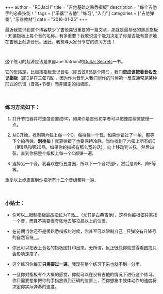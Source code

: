 +++
author = "RCJacH"
title = "吉他基础之熟悉指板"
description = "每个吉他手的必备技能！"
tags = ["乐器","吉他", "练习", "入门",]
categories = ["吉他弹奏", "乐器教材"]
date = "2016-01-25"
+++

最近我意识到这个博客缺少了吉他类很重要的一篇文章，那就是最基础的熟悉指板 - 知道指板上每个音的名称。有多重要？我敢说这个能力决定了你是否能有意识地在吉他上创造音乐。因此，我想与大家分享它的练习方法！

<br>

这个练习的起源应该是来自Joe Satriani的[Guitar Secrets](http://www.amazon.com/Joe-Satriani-Guitar-Secrets-Book/dp/160378358X/ref=sr_1_1?ie=UTF8&qid=1453687374&sr=8-1&keywords=guitar+secrets)一书。

它的思路是，比起按指板去记音名（即五弦6品是个降E），我们**更应该按着音名去记指板**（即D是在三弦7品），因为作为音乐人我们创作的时候第一反应通常是某种形式的乐谱（音高+节奏）而非固定的指板图。

<br>

### 练习方法如下：

1. 打开节拍器并将速度设置成60，如果你是吉他初学者可以把速度稍微放慢一点。

2. 从C开始。找到第六弦上每一个C。每拍弹一个音。如果你错过了一拍，那等下个拍再弹。**别抢拍**！就算弹错了也要保持冷静。当你找到了六弦上所有的C（第8品和第20品，如果你的指板有那么宽的话），向上移动到五弦，然后四弦，直到你把整个指板上每一个C都弹一遍。

3. 选择另一个音。我喜欢逆行五度圈，所以下一个音将是F，然后是降B、降E等等。


重复以上步骤直到你把所有十二个音级都弹一遍。

<br>

### 小贴士：

+ 你可以__限制指板最高把位为11品__（尤其是古典吉他），这样你每根弦只需找一个音，而且不需要很夸张地去够12品以上的位置。

+ 在前期当你还不是很熟悉指板的时候，你甚至可以限制自己__只弹没有升降号的自然音符__。

+ 你还可以把表上音名的指板图打印出来。无所谓，反正很快你就觉得看图找只会影响速度了。

+ 这个练习你每天**只需要过一遍**。我现在整个练习下来也就不到一分半。

+ 一旦你对指板有个大概的感觉，你就可以在没有吉他的情况下进行这个练习。你只需要想象把你的手指放置到正确的位置上，而你想象中肢体动作的速度将决定你实际弹奏的速度。    